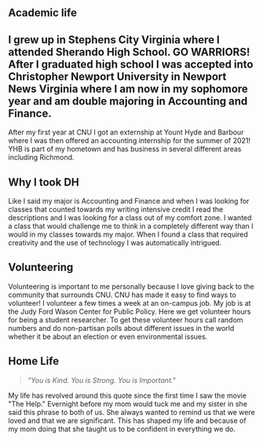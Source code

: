 ## Academic life

I grew up in Stephens City Virginia where I attended Sherando High School. GO WARRIORS! After I graduated high school I was accepted into Christopher Newport University in Newport News Virginia where I am now in my sophomore year and am double majoring in Accounting and Finance.
---

After my first year at CNU I got an externship at Yount Hyde and Barbour where I was then offered an accounting internship for the summer of 2021! YHB is part of my hometown and has business in several different areas including Richmond.
## Why I took DH
Like I said my major is Accounting and Finance and when I was looking for classes that counted towards my writing intensive credit I read the descriptions and I was looking for a class out of my comfort zone. I wanted a class that would challenge me to think in a completely different way than I would in my classes towards my major. When I found a class that required creativity and the use of technology I was automatically intrigued.
## Volunteering
Volunteering is important to me personally because I love giving back to the community that surrounds CNU. CNU has made it easy to find ways to volunteer! I volunteer a few times a week at an on-campus job. My job is at the Judy Ford Wason Center for Public Policy. Here we get volunteer hours for being a student researcher. To get these volunteer hours call random numbers and do non-partisan polls about different issues in the world whether it be about an election or even environmental issues.
## Home Life
> *"You is Kind. You is Strong. You is Important."*

My life has revolved around this quote since the first time I saw the movie "The Help." Evernight before my mom would tuck me and my sister in she said this phrase to both of us. She always wanted to remind us that we were loved and that we are significant. This has shaped my life and because of my mom doing that she taught us to be confident in everything we do.
